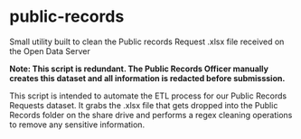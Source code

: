 # public-records
Small utility built to clean the Public records Request .xlsx file received on the Open Data Server

<strong>Note: This script is redundant. The Public Records Officer manually creates this dataset and all information is redacted before submisssion.</strong>

This script is intended to automate the ETL process for our Public Records Requests dataset.  It grabs the .xlsx file that gets dropped into the Public Records folder on the share drive and performs a regex cleaning operations to remove any sensitive information.
